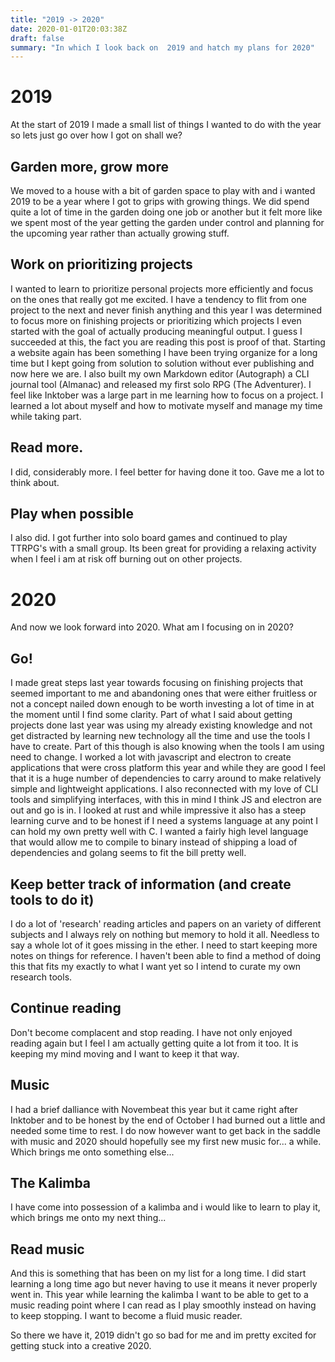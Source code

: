 ```yaml
---
title: "2019 -> 2020"
date: 2020-01-01T20:03:38Z
draft: false
summary: "In which I look back on  2019 and hatch my plans for 2020"
---
```


# 2019
At the start of 2019 I made a small list of things I wanted to do with the year so lets just go over how I got on shall we?

## Garden more, grow more
We moved to a house with a bit of garden space to play with and i wanted 2019 to be a year where I got to grips with growing things. We did spend quite a lot of time in the garden doing one job or another but it felt more like we spent most of the year getting the garden under control and planning for the upcoming year rather than actually growing stuff.

## Work on prioritizing projects 
I wanted to learn to prioritize personal projects more efficiently and focus on the ones that really got me excited. I have a tendency to flit from one project to the next and never finish anything and this year I was determined to focus more on finishing projects or prioritizing which projects I even started with the goal of actually producing meaningful output. I guess I succeeded at this, the fact you are reading this post is proof of that. Starting a website again has been something I have been trying organize for a long time but I kept going from solution to solution without ever publishing and now here we are. I also built my own Markdown editor (Autograph) a CLI journal tool (Almanac) and released my first solo RPG (The Adventurer). I feel like Inktober was a large part in me learning how to focus on a project. I learned a lot about myself and how to motivate myself and manage my time while taking part. 

## Read more.
I did, considerably more. I feel better for having done it too. Gave me a lot to think about. 

## Play when possible
I also did. I got further into solo board games and continued to play TTRPG's with a small group. Its been great for providing a relaxing activity when I feel i am at risk off burning out on other projects.

# 2020

And now we look forward into 2020. What am I focusing on in 2020?

## Go!
I made great steps last year towards focusing on finishing projects that seemed important to me and abandoning ones that were either fruitless or not a concept nailed down enough to be worth investing a lot of time in at the moment until I find some clarity. Part of what I said about getting projects done last year was using my already existing knowledge and not get distracted by learning new technology all the time and use the tools I have to create. Part of this though is also knowing when the tools I am using need to change. I worked a lot with javascript and electron to create applications that were cross platform this year and while they are good I feel that it is a huge number of dependencies to carry around to make relatively simple and lightweight applications. I also reconnected with my love of CLI tools and simplifying interfaces, with this in mind I think JS and electron are out and go is in. I looked at rust and while impressive it also has a steep learning curve and to be honest if I need a systems language at any point I can hold my own pretty well with C. I wanted a fairly high level language that would allow me to compile to binary instead of shipping a load of dependencies and golang seems to fit the bill pretty well.

## Keep better track of information (and create tools to do it)
I do a lot of 'research' reading articles and papers on an variety of different subjects and I always rely on nothing but memory to hold it all. Needless to say a whole lot of it goes missing in the ether. I need to start keeping more notes on things for reference. I haven't been able to find a method of doing this that fits my exactly to what I want yet so I intend to curate my own research tools.

## Continue reading
Don't become complacent and stop reading. I have not only enjoyed reading again but I feel I am actually getting quite a lot from it too. It is keeping my mind moving and I want to keep it that way.

## Music 
I had a brief dalliance with Novembeat this year but it came right after Inktober and to be honest by the end of October I had burned out a little and needed some time to rest. I do now however want to get back in the saddle with music and 2020 should hopefully see my first new music for... a while. Which brings me onto something else...

## The Kalimba
I have come into possession of a kalimba and i would like to learn to play it, which brings me onto my next thing...

## Read music
And this is something that has been on my list for a long time. I did start learning a long time ago but never having to use it means it never properly went in. This year while learning the kalimba I want to be able to get to a music reading point where I can read as I play smoothly instead on having to keep stopping. I want to become a fluid music reader.  


So there we have it, 2019 didn't go so bad for me and im pretty excited for getting stuck into a creative 2020.
